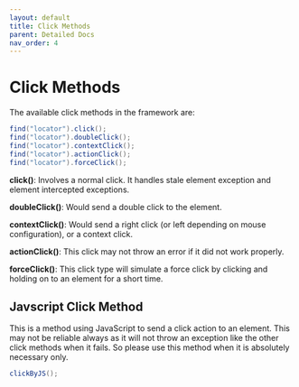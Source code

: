 ```yaml
---
layout: default
title: Click Methods
parent: Detailed Docs
nav_order: 4
---
```


# Click Methods

The available click methods in the framework are:

```java
find("locator").click();
find("locator").doubleClick();
find("locator").contextClick();
find("locator").actionClick();
find("locator").forceClick();
```

**click()**:
Involves a normal click. It handles stale element exception and element intercepted
exceptions.

**doubleClick()**:
Would send a double click to the element.

**contextClick()**:
Would send a right click (or left depending on mouse configuration), or a context click.

**actionClick()**:
This click  may not throw an error if it did not work properly.

**forceClick()**:
This click type will simulate a force click by clicking and holding on to an element for a short time.

## Javscript Click Method

This is a method using JavaScript to send a click action to an element. This may not be reliable always as it 
will not throw an exception like the other click methods when it fails. So please use this method when it is 
absolutely necessary only.

```java
clickByJS();
```




